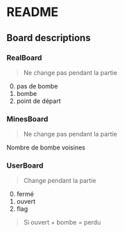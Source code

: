 # README

## Board descriptions

### RealBoard

> Ne change pas pendant la partie

0. pas de bombe
1. bombe
2. point de départ

### MinesBoard

> Ne change pas pendant la partie

Nombre de bombe voisines

### UserBoard

> Change pendant la partie

0. fermé
1. ouvert
2. flag

> Si ouvert + bombe = perdu
